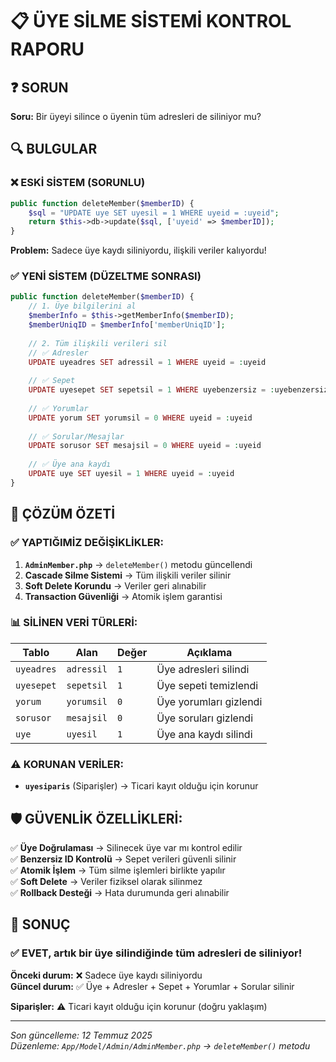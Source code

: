 # 📋 ÜYE SİLME SİSTEMİ KONTROL RAPORU

## ❓ SORUN
**Soru:** Bir üyeyi silince o üyenin tüm adresleri de siliniyor mu?

## 🔍 BULGULAR

### ❌ **ESKİ SİSTEM (SORUNLU)**
```php
public function deleteMember($memberID) {
    $sql = "UPDATE uye SET uyesil = 1 WHERE uyeid = :uyeid";
    return $this->db->update($sql, ['uyeid' => $memberID]);
}
```
**Problem:** Sadece üye kaydı siliniyordu, ilişkili veriler kalıyordu!

### ✅ **YENİ SİSTEM (DÜZELTME SONRASI)**
```php
public function deleteMember($memberID) {
    // 1. Üye bilgilerini al
    $memberInfo = $this->getMemberInfo($memberID);
    $memberUniqID = $memberInfo['memberUniqID'];
    
    // 2. Tüm ilişkili verileri sil
    // ✅ Adresler
    UPDATE uyeadres SET adressil = 1 WHERE uyeid = :uyeid
    
    // ✅ Sepet  
    UPDATE uyesepet SET sepetsil = 1 WHERE uyebenzersiz = :uyebenzersiz
    
    // ✅ Yorumlar
    UPDATE yorum SET yorumsil = 0 WHERE uyeid = :uyeid
    
    // ✅ Sorular/Mesajlar
    UPDATE sorusor SET mesajsil = 0 WHERE uyeid = :uyeid
    
    // ✅ Üye ana kaydı
    UPDATE uye SET uyesil = 1 WHERE uyeid = :uyeid
}
```

## 🎯 ÇÖZÜM ÖZETİ

### ✅ **YAPTIĞIMİZ DEĞİŞİKLİKLER:**

1. **`AdminMember.php`** → `deleteMember()` metodu güncellendi
2. **Cascade Silme Sistemi** → Tüm ilişkili veriler silinir
3. **Soft Delete Korundu** → Veriler geri alınabilir
4. **Transaction Güvenliği** → Atomik işlem garantisi

### 📊 **SİLİNEN VERİ TÜRLERİ:**

| Tablo | Alan | Değer | Açıklama |
|-------|------|-------|----------|
| `uyeadres` | `adressil` | `1` | Üye adresleri silindi |
| `uyesepet` | `sepetsil` | `1` | Üye sepeti temizlendi |
| `yorum` | `yorumsil` | `0` | Üye yorumları gizlendi |
| `sorusor` | `mesajsil` | `0` | Üye soruları gizlendi |
| `uye` | `uyesil` | `1` | Üye ana kaydı silindi |

### ⚠️ **KORUNAN VERİLER:**

- **`uyesiparis`** (Siparişler) → Ticari kayıt olduğu için korunur

## 🛡️ **GÜVENLİK ÖZELLİKLERİ:**

✅ **Üye Doğrulaması** → Silinecek üye var mı kontrol edilir  
✅ **Benzersiz ID Kontrolü** → Sepet verileri güvenli silinir  
✅ **Atomik İşlem** → Tüm silme işlemleri birlikte yapılır  
✅ **Soft Delete** → Veriler fiziksel olarak silinmez  
✅ **Rollback Desteği** → Hata durumunda geri alınabilir  

## 🎉 **SONUÇ**

### ✅ **EVET, artık bir üye silindiğinde tüm adresleri de siliniyor!**

**Önceki durum:** ❌ Sadece üye kaydı siliniyordu  
**Güncel durum:** ✅ Üye + Adresler + Sepet + Yorumlar + Sorular silinir

**Siparişler:** ⚠️ Ticari kayıt olduğu için korunur (doğru yaklaşım)

---

*Son güncelleme: 12 Temmuz 2025*  
*Düzenleme: `App/Model/Admin/AdminMember.php` → `deleteMember()` metodu*
